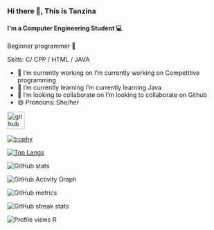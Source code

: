 ### Hi there 👋,  This is Tanzina
#### I'm a Computer Engineering Student 💻
Beginner programmer 🌱

Skills:  C/ CPP / HTML / JAVA

- 🔭 I’m currently working on  I’m currently working on Competitive programming  
- 🌱 I’m currently learning  I’m currently learning Java 
- 👯 I’m looking to collaborate on  I’m looking to collaborate on Github 
- 😄 Pronouns: She/her 


[<img src='https://cdn.jsdelivr.net/npm/simple-icons@3.0.1/icons/github.svg' alt='github' height='40'>](https://github.com/TanzinaShitul)  

[![trophy](https://github-profile-trophy.vercel.app/?username=TanzinaShitul)](https://github.com/ryo-ma/github-profile-trophy)

[![Top Langs](https://github-readme-stats.vercel.app/api/top-langs/?username=TanzinaShitul)](https://github.com/anuraghazra/github-readme-stats)

![GitHub stats](https://github-readme-stats.vercel.app/api?username=TanzinaShitul&show_icons=true&count_private=true)  

![GitHub Activity Graph](https://activity-graph.herokuapp.com/graph?username=TanzinaShitul)  

![GitHub metrics](https://metrics.lecoq.io/TanzinaShitul)  

![GitHub streak stats](https://github-readme-streak-stats.herokuapp.com/?user=TanzinaShitul)  

![Profile views](https://gpvc.arturio.dev/TanzinaShitul)  R
